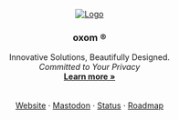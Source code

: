 <!-- PROJECT LOGO -->
<p align="center">
  <a href="https://github.com/oxomde">
    <img src="https://cdn.oxom.de/Banner.png" alt="Logo">
  </a>

  <h3 align="center">oxom ®</h3>

  <p align="center">
    Innovative Solutions, Beautifully Designed.
    <br/>
    <i>Committed to Your Privacy</i>
    <br/>
    <a href="https://oxom.de"><strong>Learn more »</strong></a>
    <br />
    <br />
    <br />
    <a href="https://oxom.de">Website</a>
    ·
    <a href="https://go.oxom.de/mastodon">Mastodon</a>
    ·
    <a href="https://status.oxom.de">Status</a>
    ·
    <a href="https://oxom.de/roadmap">Roadmap</a>
  </p>
</p>
